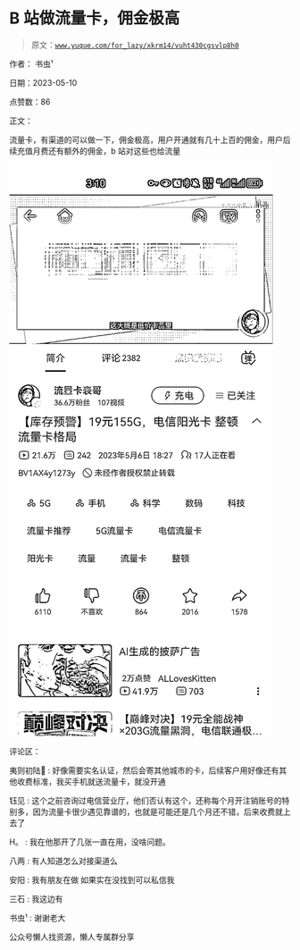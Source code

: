 # B 站做流量卡，佣金极高

> 原文：[`www.yuque.com/for_lazy/xkrm14/vuht430cgsvlp8h0`](https://www.yuque.com/for_lazy/xkrm14/vuht430cgsvlp8h0)



作者： 书虫¹



日期：2023-05-10



点赞数：86

<ne-card data-card-name="hr" data-card-type="block" id="w46C5" data-event-boundary="card">

正文：



流量卡，有渠道的可以做一下，佣金极高，用户开通就有几十上百的佣金，用户后续充值月费还有额外的佣金，b 站对这些也给流量



<ne-card data-card-name="image" data-card-type="inline" id="j0ZLV" data-event-boundary="card">![](img/0cae88ac299bcb1f760892c9f928fc1c.png)</ne-card>

<ne-card data-card-name="hr" data-card-type="block" id="SPkNk" data-event-boundary="card">

评论区：



夷则初陆🌻 : 好像需要实名认证，然后会寄其他城市的卡，后续客户用好像还有其他收费标准，我买手机就送流量卡，就没开通



钰见 : 这个之前咨询过电信营业厅，他们否认有这个，还称每个月开注销账号的特别多，因为流量卡很少遇见靠谱的，也就是可能还是几个月还不错，后来收费就上去了



H。 : 我在他那开了几张一直在用，没啥问题。



八两 : 有人知道怎么对接渠道么



安阳 : 我有朋友在做 如果实在没找到可以私信我



三石 : 我这边有



书虫¹ : 谢谢老大

<ne-card data-card-name="hr" data-card-type="block" id="wDG3a" data-event-boundary="card">

公众号懒人找资源，懒人专属群分享

</ne-card></ne-card></ne-card>